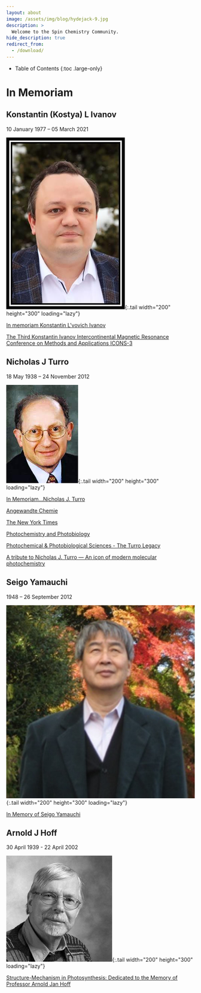```yaml
---
layout: about
image: /assets/img/blog/hydejack-9.jpg
description: >
  Welcome to the Spin Chemistry Community.
hide_description: true
redirect_from:
  - /download/
---
```


<!-- Google tag (gtag.js) -->
<script async src="https://www.googletagmanager.com/gtag/js?id=G-STRM3GYD69"></script>
<script>
  window.dataLayer = window.dataLayer || [];
  function gtag(){dataLayer.push(arguments);}
  gtag('js', new Date());

  gtag('config', 'G-STRM3GYD69');
</script>

- Table of Contents
{:toc .large-only}

# In Memoriam

## Konstantin (Kostya) L Ivanov

10 January 1977 – 05 March 2021

![Ivanov Screenshot](assets/img/in_memoriam/konstantin_ivanov.jpg){:.tail width="200" height="300" loading="lazy"}

[In memoriam Konstantin L'vovich Ivanov](https://mr.copernicus.org/articles/2/341/2021/)

[The Third Konstantin Ivanov Intercontinental Magnetic Resonance Conference on Methods and Applications ICONS-3](https://link.springer.com/article/10.1007/s00723-021-01441-z)


## Nicholas J Turro

18 May 1938 – 24 November 2012

![Turro Screenshot](assets/img/in_memoriam/nicholas_turro.jfif){:.tail width="200" height="300" loading="lazy"}

[In Memoriam...Nicholas J. Turro](http://www.columbia.edu/cu/chemistry/misc-pages/prof_turro.html)

[Angewandte Chemie](https://onlinelibrary.wiley.com/doi/full/10.1002/anie.201209993)

[The New York Times](https://www.legacy.com/us/obituaries/nytimes/name/nicholas-turro-obituary?id=24353901)

[Photochemistry and Photobiology](https://onlinelibrary.wiley.com/doi/10.1111/php.12221)

[Photochemical & Photobiological Sciences - The Turro Legacy](https://pubs.rsc.org/en/journals/journalissues/pp#!issueid=pp013002&type=archive&issnprint=1474-905x)

[A tribute to Nicholas J. Turro — An icon of modern molecular photochemistry](https://www.sciencedirect.com/science/article/pii/S101060301300405X?via%3Dihub)


## Seigo Yamauchi

1948 – 26 September 2012

![Yamauchi Screenshot](assets/img/in_memoriam/seigo_yamauchi.jpg){:.tail width="200" height="300" loading="lazy"}

[In Memory of Seigo Yamauchi](chrome-extension://efaidnbmnnnibpcajpcglclefindmkaj/https://ieprs.org/wp-content/uploads/2020/06/Vol22_4.pdf)


## Arnold J Hoff

30 April 1939 - 22 April 2002

![Hoff Screenshot](assets/img/in_memoriam/arnold_hoff.jpg){:.tail width="200" height="300" loading="lazy"}

[Structure-Mechanism in Photosynthesis: Dedicated to the Memory of Professor Arnold Jan Hoff](https://www.sciencedirect.com/journal/chemical-physics/vol/294/issue/3)

